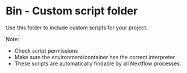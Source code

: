 # Bin - Custom script folder

Use this folder to include custom scripts for your project.

Note:
* Check script permissions
* Make sure the environment/container has the correct interpreter
* These scripts are automatically findable by all Nextflow processes.
